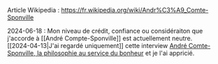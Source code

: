 Article Wikipedia : https://fr.wikipedia.org/wiki/Andr%C3%A9_Comte-Sponville

2024-06-18 : Mon niveau de crédit, confiance ou considéraiton que j'accorde à [[André Compte-Sponville]] est actuellement neutre.  
[[2024-04-13|J'ai regardé uniquement]] cette interview [André Comte-Sponville, la philosophie au service du bonheur](https://www.youtube.com/watch?v=puK8PvFad-0) et je l'ai appricié.